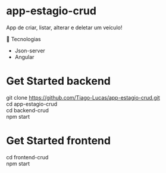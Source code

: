 # app-estagio-crud
App de criar, listar, alterar e deletar um veículo!

📌  Tecnologias
  * Json-server
  * Angular


# Get Started backend
git clone https://github.com/Tiago-Lucas/app-estagio-crud.git <br/>
cd app-estagio-crud <br/>
cd backend-crud <br/>
npm start

# Get Started frontend
cd frontend-crud <br/>
npm start
